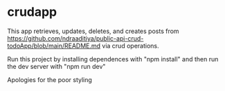 # crudapp
 
This app retrieves, updates, deletes, and creates posts from https://github.com/ndraaditiya/public-api-crud-todoApp/blob/main/README.md via crud operations.

Run this project by installing dependences with "npm install" and then run the dev server with "npm run dev"

Apologies for the poor styling
